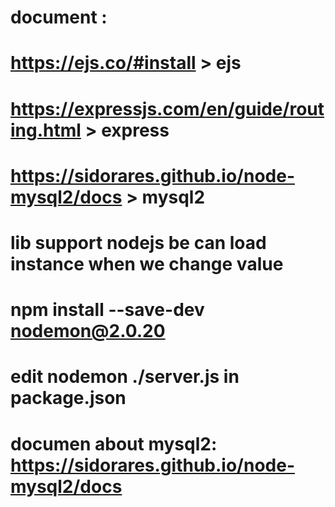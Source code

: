 # document :
# https://ejs.co/#install > ejs
# https://expressjs.com/en/guide/routing.html > express
# https://sidorares.github.io/node-mysql2/docs > mysql2


# lib support nodejs be can load instance when we change value
# npm install --save-dev nodemon@2.0.20
# edit nodemon ./server.js  in package.json

# documen about mysql2: https://sidorares.github.io/node-mysql2/docs 